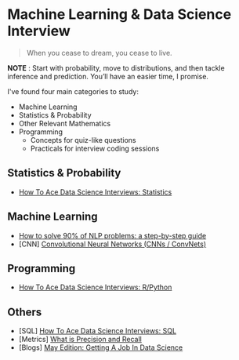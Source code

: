 # Machine Learning & Data Science Interview

> When you cease to dream, you cease to live.

**NOTE** : Start with probability, move to distributions, and then tackle inference and prediction. You’ll have an easier time, I promise.

I've found four main categories to study:

* Machine Learning
* Statistics & Probability
* Other Relevant Mathematics
* Programming
  - Concepts for quiz-like questions
  - Practicals for interview coding sessions

## Statistics & Probability
* [How To Ace Data Science Interviews: Statistics](https://towardsdatascience.com/how-to-ace-data-science-interviews-statistics-f3d363ad47b)
## Machine Learning
* [How to solve 90% of NLP problems: a step-by-step guide](https://blog.insightdatascience.com/how-to-solve-90-of-nlp-problems-a-step-by-step-guide-fda605278e4e)
* [CNN] [Convolutional Neural Networks (CNNs / ConvNets)](http://cs231n.github.io/convolutional-networks/)
## Programming
* [How To Ace Data Science Interviews: R/Python](https://towardsdatascience.com/how-to-ace-data-science-interviews-r-python-3a49982000de)
## Others

* [SQL] [How To Ace Data Science Interviews: SQL](https://towardsdatascience.com/how-to-ace-data-science-interviews-sql-b71de212e433)
* [Metrics] [What is Precision and Recall](https://medium.com/@starang/precision-and-recall-a-brief-intro-38589a21a09)
* [Blogs] [May Edition: Getting A Job In Data Science](https://towardsdatascience.com/may-edition-getting-a-job-in-data-science-125996b1734c)

